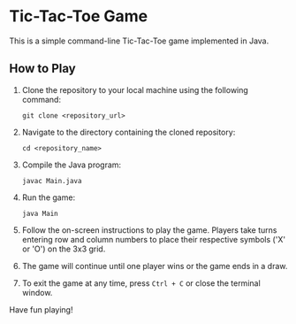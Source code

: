 # Tic-Tac-Toe Game

This is a simple command-line Tic-Tac-Toe game implemented in Java.

## How to Play

1. Clone the repository to your local machine using the following command:
    ```
    git clone <repository_url>
    ```

2. Navigate to the directory containing the cloned repository:
    ```
    cd <repository_name>
    ```

3. Compile the Java program:
    ```
    javac Main.java
    ```

4. Run the game:
    ```
    java Main
    ```

5. Follow the on-screen instructions to play the game. Players take turns entering row and column numbers to place their respective symbols ('X' or 'O') on the 3x3 grid.

6. The game will continue until one player wins or the game ends in a draw.

7. To exit the game at any time, press `Ctrl + C` or close the terminal window.

Have fun playing!
